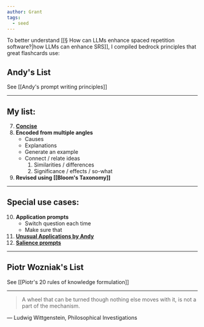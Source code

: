 ```yaml
---
author: Grant
tags:
  - seed
---
```

To better understand [[§ How can LLMs enhance spaced repetition software?|how LLMs can enhance SRS]], I compiled bedrock principles that great flashcards use:

## Andy's List
See [[Andy's prompt writing principles]]

---
## My list:
7. **[Concise](https://notes.andymatuschak.org/z9vSQjkBVL6dCVC6QhCu4Br)**
8. **Encoded from multiple angles**
	- Causes
	- Explanations
	- Generate an example
	- Connect / relate ideas
		1. Similarities / differences
		2. Significance / effects / so-what
9. **Revised using [[Bloom's Taxonomy]]**

---
## Special use cases:
10. **Application prompts**
	- Switch question each time
	- Make sure that 
11. **[Unusual Applications by Andy](https://notes.andymatuschak.org/z8v56RCUFx6Zp6sBG6mTL95)**
12. **[Salience prompts](https://notes.andymatuschak.org/zF8pCkzLVarNsaFyBxF9Aib)**

---
## Piotr Wozniak's List
See [[Piotr's 20 rules of knowledge formulation]]

---
>A wheel that can be turned though nothing else moves with it, is not a part of the mechanism.

— Ludwig Wittgenstein, Philosophical Investigations